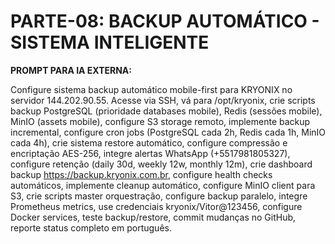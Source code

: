 # PARTE-08: BACKUP AUTOMÁTICO - SISTEMA INTELIGENTE

**PROMPT PARA IA EXTERNA:**

Configure sistema backup automático mobile-first para KRYONIX no servidor 144.202.90.55. Acesse via SSH, vá para /opt/kryonix, crie scripts backup PostgreSQL (prioridade databases mobile), Redis (sessões mobile), MinIO (assets mobile), configure S3 storage remoto, implemente backup incremental, configure cron jobs (PostgreSQL cada 2h, Redis cada 1h, MinIO cada 4h), crie sistema restore automático, configure compressão e encriptação AES-256, integre alertas WhatsApp (+5517981805327), configure retenção (daily 30d, weekly 12w, monthly 12m), crie dashboard backup https://backup.kryonix.com.br, configure health checks automáticos, implemente cleanup automático, configure MinIO client para S3, crie scripts master orquestração, configure backup paralelo, integre Prometheus metrics, use credenciais kryonix/Vitor@123456, configure Docker services, teste backup/restore, commit mudanças no GitHub, reporte status completo em português.
